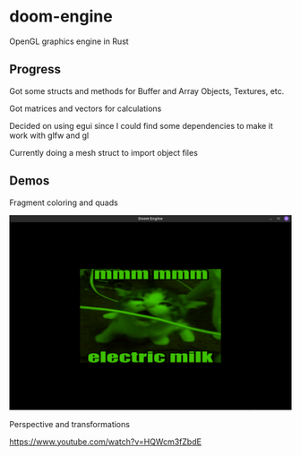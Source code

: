 # doom-engine

OpenGL graphics engine in Rust

## Progress

Got some structs and methods for Buffer and Array Objects, Textures, etc.

Got matrices and vectors for calculations

Decided on using egui since I could find some dependencies to make it work with glfw and gl

Currently doing a mesh struct to import object files

## Demos

Fragment coloring and quads

![milk](examples/Milk.png)

Perspective and transformations

<https://www.youtube.com/watch?v=HQWcm3fZbdE>
